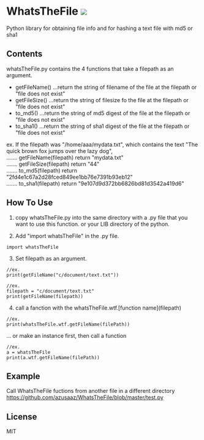 # WhatsTheFile  <img src="https://travis-ci.org/azusaaz/WhatsTheFile.svg?branch=test3"></a>
Python library for obtaining file info and for hashing a text file with md5 or sha1


## Contents
whatsTheFile.py contains the 4 functions that take a filepath as an argument.   
- getFileName()  ...return the string of filename of the file at the filepath or "file does not exist"    
- getFileSize()  ...return the string of filesize fo the file at the filepath or "file does not exist"     
- to_md5()       ...return the string of md5 digest of the file at the filepath or "file does not exist"    
- to_sha1()      ...return the string of sha1 digest of the file at the filepath or "file does not exist"  

ex. If the filepath was "/home/aaa/mydata.txt", which contains the text "The quick brown fox jumps over the lazy dog",  
  ....... getFileName(filepath) return "mydata.txt"  
  ....... getFileSize(filepath) return "44"  
  ....... to_md5(filepath)   return "2fd4e1c67a2d28fced849ee1bb76e7391b93eb12"  
  ....... to_sha1(filepath) return "9e107d9d372bb6826bd81d3542a419d6"  

## How To Use
1. copy whatsTheFile.py into the same directory with a .py file that you want to use this function.
or your LIB directory of the python.

2. Add "import whatsTheFile" in the .py file.

```
import whatsTheFile
```

3. Set filepath as an argument. 
```
//ex. 
print(getFileName("c/document/text.txt"))
```
```
//ex. 
filepath = "c/document/text.txt"
print(getFileName(filepath))   
```
4. call a fanction with the whatsTheFile.wtf.\[function name\](filepath)   
```
//ex. 
print(whatsTheFile.wtf.getFileName(filePath))   
```

... or make an instance first, then call a function   
```
//ex.
a = whatsTheFile  
print(a.wtf.getFileName(filePath))  
```
## Example
Call WhatsTheFile fuctions from another file in a different directory   
https://github.com/azusaaz/WhatsTheFile/blob/master/test.py
## License

MIT


